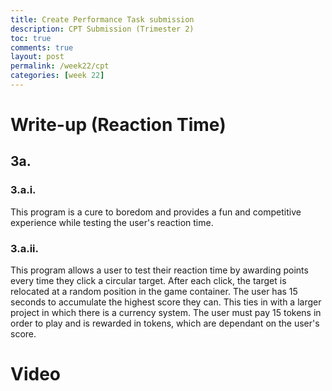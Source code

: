 ```yaml
---
title: Create Performance Task submission
description: CPT Submission (Trimester 2)
toc: true
comments: true
layout: post
permalink: /week22/cpt
categories: [week 22]
---
```


# Write-up (Reaction Time)

## 3a.

### 3.a.i.
This program is a cure to boredom and provides a fun and competitive experience while testing the user's reaction time.

### 3.a.ii.
This program allows a user to test their reaction time by awarding points every time they click a circular target. After each click, the target is relocated at a random position in the game container. The user has 15 seconds to accumulate the highest score they can. This ties in with a larger project in which there is a currency system. The user must pay 15 tokens in order to play and is rewarded in tokens, which are dependant on the user's score.

# Video